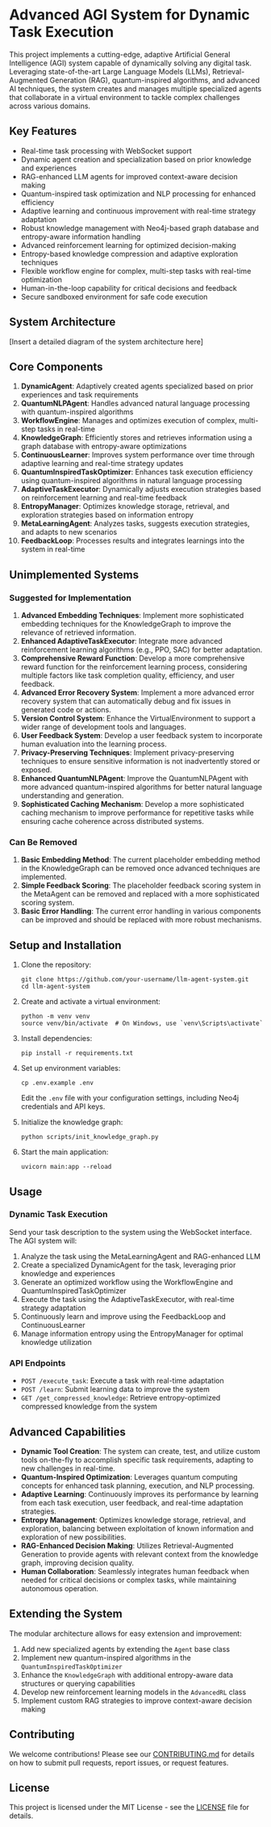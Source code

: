 # Advanced AGI System for Dynamic Task Execution

This project implements a cutting-edge, adaptive Artificial General Intelligence (AGI) system capable of dynamically solving any digital task. Leveraging state-of-the-art Large Language Models (LLMs), Retrieval-Augmented Generation (RAG), quantum-inspired algorithms, and advanced AI techniques, the system creates and manages multiple specialized agents that collaborate in a virtual environment to tackle complex challenges across various domains.

## Key Features

- Real-time task processing with WebSocket support
- Dynamic agent creation and specialization based on prior knowledge and experiences
- RAG-enhanced LLM agents for improved context-aware decision making
- Quantum-inspired task optimization and NLP processing for enhanced efficiency
- Adaptive learning and continuous improvement with real-time strategy adaptation
- Robust knowledge management with Neo4j-based graph database and entropy-aware information handling
- Advanced reinforcement learning for optimized decision-making
- Entropy-based knowledge compression and adaptive exploration techniques
- Flexible workflow engine for complex, multi-step tasks with real-time optimization
- Human-in-the-loop capability for critical decisions and feedback
- Secure sandboxed environment for safe code execution

## System Architecture

[Insert a detailed diagram of the system architecture here]

## Core Components

1. **DynamicAgent**: Adaptively created agents specialized based on prior experiences and task requirements
2. **QuantumNLPAgent**: Handles advanced natural language processing with quantum-inspired algorithms
3. **WorkflowEngine**: Manages and optimizes execution of complex, multi-step tasks in real-time
4. **KnowledgeGraph**: Efficiently stores and retrieves information using a graph database with entropy-aware optimizations
5. **ContinuousLearner**: Improves system performance over time through adaptive learning and real-time strategy updates
6. **QuantumInspiredTaskOptimizer**: Enhances task execution efficiency using quantum-inspired algorithms in natural language processing
7. **AdaptiveTaskExecutor**: Dynamically adjusts execution strategies based on reinforcement learning and real-time feedback
8. **EntropyManager**: Optimizes knowledge storage, retrieval, and exploration strategies based on information entropy
9. **MetaLearningAgent**: Analyzes tasks, suggests execution strategies, and adapts to new scenarios
10. **FeedbackLoop**: Processes results and integrates learnings into the system in real-time

## Unimplemented Systems

### Suggested for Implementation
1. **Advanced Embedding Techniques**: Implement more sophisticated embedding techniques for the KnowledgeGraph to improve the relevance of retrieved information.
2. **Enhanced AdaptiveTaskExecutor**: Integrate more advanced reinforcement learning algorithms (e.g., PPO, SAC) for better adaptation.
3. **Comprehensive Reward Function**: Develop a more comprehensive reward function for the reinforcement learning process, considering multiple factors like task completion quality, efficiency, and user feedback.
4. **Advanced Error Recovery System**: Implement a more advanced error recovery system that can automatically debug and fix issues in generated code or actions.
5. **Version Control System**: Enhance the VirtualEnvironment to support a wider range of development tools and languages.
6. **User Feedback System**: Develop a user feedback system to incorporate human evaluation into the learning process.
7. **Privacy-Preserving Techniques**: Implement privacy-preserving techniques to ensure sensitive information is not inadvertently stored or exposed.
8. **Enhanced QuantumNLPAgent**: Improve the QuantumNLPAgent with more advanced quantum-inspired algorithms for better natural language understanding and generation.
9. **Sophisticated Caching Mechanism**: Develop a more sophisticated caching mechanism to improve performance for repetitive tasks while ensuring cache coherence across distributed systems.

### Can Be Removed
1. **Basic Embedding Method**: The current placeholder embedding method in the KnowledgeGraph can be removed once advanced techniques are implemented.
2. **Simple Feedback Scoring**: The placeholder feedback scoring system in the MetaAgent can be removed and replaced with a more sophisticated scoring system.
3. **Basic Error Handling**: The current error handling in various components can be improved and should be replaced with more robust mechanisms.

## Setup and Installation

1. Clone the repository:
   ```
   git clone https://github.com/your-username/llm-agent-system.git
   cd llm-agent-system
   ```

2. Create and activate a virtual environment:
   ```
   python -m venv venv
   source venv/bin/activate  # On Windows, use `venv\Scripts\activate`
   ```

3. Install dependencies:
   ```
   pip install -r requirements.txt
   ```

4. Set up environment variables:
   ```
   cp .env.example .env
   ```
   Edit the `.env` file with your configuration settings, including Neo4j credentials and API keys.

5. Initialize the knowledge graph:
   ```
   python scripts/init_knowledge_graph.py
   ```

6. Start the main application:
   ```
   uvicorn main:app --reload
   ```

## Usage

### Dynamic Task Execution

Send your task description to the system using the WebSocket interface. The AGI system will:

1. Analyze the task using the MetaLearningAgent and RAG-enhanced LLM
2. Create a specialized DynamicAgent for the task, leveraging prior knowledge and experiences
3. Generate an optimized workflow using the WorkflowEngine and QuantumInspiredTaskOptimizer
4. Execute the task using the AdaptiveTaskExecutor, with real-time strategy adaptation
5. Continuously learn and improve using the FeedbackLoop and ContinuousLearner
6. Manage information entropy using the EntropyManager for optimal knowledge utilization

### API Endpoints

- `POST /execute_task`: Execute a task with real-time adaptation
- `POST /learn`: Submit learning data to improve the system
- `GET /get_compressed_knowledge`: Retrieve entropy-optimized compressed knowledge from the system

## Advanced Capabilities

- **Dynamic Tool Creation**: The system can create, test, and utilize custom tools on-the-fly to accomplish specific task requirements, adapting to new challenges in real-time.
- **Quantum-Inspired Optimization**: Leverages quantum computing concepts for enhanced task planning, execution, and NLP processing.
- **Adaptive Learning**: Continuously improves its performance by learning from each task execution, user feedback, and real-time adaptation strategies.
- **Entropy Management**: Optimizes knowledge storage, retrieval, and exploration, balancing between exploitation of known information and exploration of new possibilities.
- **RAG-Enhanced Decision Making**: Utilizes Retrieval-Augmented Generation to provide agents with relevant context from the knowledge graph, improving decision quality.
- **Human Collaboration**: Seamlessly integrates human feedback when needed for critical decisions or complex tasks, while maintaining autonomous operation.

## Extending the System

The modular architecture allows for easy extension and improvement:

1. Add new specialized agents by extending the `Agent` base class
2. Implement new quantum-inspired algorithms in the `QuantumInspiredTaskOptimizer`
3. Enhance the `KnowledgeGraph` with additional entropy-aware data structures or querying capabilities
4. Develop new reinforcement learning models in the `AdvancedRL` class
5. Implement custom RAG strategies to improve context-aware decision making

## Contributing

We welcome contributions! Please see our [CONTRIBUTING.md](CONTRIBUTING.md) for details on how to submit pull requests, report issues, or request features.

## License

This project is licensed under the MIT License - see the [LICENSE](LICENSE) file for details.